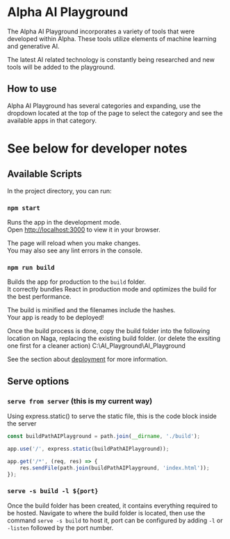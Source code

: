 # Alpha AI Playground

The Alpha AI Playground incorporates a variety of tools that were developed within Alpha. These tools utilize elements of machine learning and generative AI.

The latest AI related technology is constantly being researched and new tools will be added to the playground.

## How to use

Alpha AI Playground has several categories and expanding, use the dropdown located at the top of the page to select the category and see the available apps in that category.

# See below for developer notes

## Available Scripts

In the project directory, you can run:

### `npm start`

Runs the app in the development mode.\
Open [http://localhost:3000](http://localhost:3000) to view it in your browser.

The page will reload when you make changes.\
You may also see any lint errors in the console.

### `npm run build`

Builds the app for production to the `build` folder.\
It correctly bundles React in production mode and optimizes the build for the best performance.

The build is minified and the filenames include the hashes.\
Your app is ready to be deployed!

Once the build process is done, copy the build folder into the following location on Naga, replacing the existing build folder. (or delete the exsiting one first for a cleaner action)
C:\AI_Playground\AI_Playground

See the section about [deployment](https://facebook.github.io/create-react-app/docs/deployment) for more information.

## Serve options

### `serve from server` (this is my current way)

Using express.static() to serve the static file, this is the code block inside the server

```javascript
const buildPathAIPlayground = path.join(__dirname, './build');

app.use('/', express.static(buildPathAIPlayground));

app.get('/*', (req, res) => {
	res.sendFile(path.join(buildPathAIPlayground, 'index.html'));
});
```

### `serve -s build -l ${port}`

Once the build folder has been created, it contains everything required to be hosted.
Navigate to where the build folder is located, then use the command `serve -s build` to host it, port can be configured by adding `-l` or `-listen` followed by the port number.
